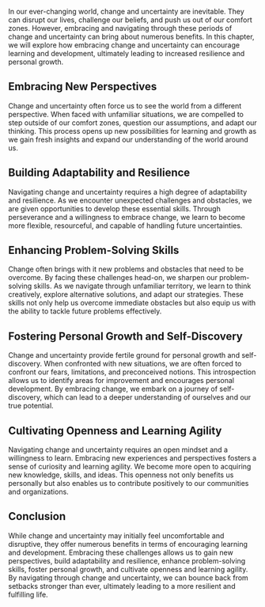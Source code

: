 
In our ever-changing world, change and uncertainty are inevitable. They can disrupt our lives, challenge our beliefs, and push us out of our comfort zones. However, embracing and navigating through these periods of change and uncertainty can bring about numerous benefits. In this chapter, we will explore how embracing change and uncertainty can encourage learning and development, ultimately leading to increased resilience and personal growth.

Embracing New Perspectives
--------------------------

Change and uncertainty often force us to see the world from a different perspective. When faced with unfamiliar situations, we are compelled to step outside of our comfort zones, question our assumptions, and adapt our thinking. This process opens up new possibilities for learning and growth as we gain fresh insights and expand our understanding of the world around us.

Building Adaptability and Resilience
------------------------------------

Navigating change and uncertainty requires a high degree of adaptability and resilience. As we encounter unexpected challenges and obstacles, we are given opportunities to develop these essential skills. Through perseverance and a willingness to embrace change, we learn to become more flexible, resourceful, and capable of handling future uncertainties.

Enhancing Problem-Solving Skills
--------------------------------

Change often brings with it new problems and obstacles that need to be overcome. By facing these challenges head-on, we sharpen our problem-solving skills. As we navigate through unfamiliar territory, we learn to think creatively, explore alternative solutions, and adapt our strategies. These skills not only help us overcome immediate obstacles but also equip us with the ability to tackle future problems effectively.

Fostering Personal Growth and Self-Discovery
--------------------------------------------

Change and uncertainty provide fertile ground for personal growth and self-discovery. When confronted with new situations, we are often forced to confront our fears, limitations, and preconceived notions. This introspection allows us to identify areas for improvement and encourages personal development. By embracing change, we embark on a journey of self-discovery, which can lead to a deeper understanding of ourselves and our true potential.

Cultivating Openness and Learning Agility
-----------------------------------------

Navigating change and uncertainty requires an open mindset and a willingness to learn. Embracing new experiences and perspectives fosters a sense of curiosity and learning agility. We become more open to acquiring new knowledge, skills, and ideas. This openness not only benefits us personally but also enables us to contribute positively to our communities and organizations.

Conclusion
----------

While change and uncertainty may initially feel uncomfortable and disruptive, they offer numerous benefits in terms of encouraging learning and development. Embracing these challenges allows us to gain new perspectives, build adaptability and resilience, enhance problem-solving skills, foster personal growth, and cultivate openness and learning agility. By navigating through change and uncertainty, we can bounce back from setbacks stronger than ever, ultimately leading to a more resilient and fulfilling life.
